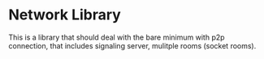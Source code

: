 # Network Library

This is a library that should deal with the bare minimum with p2p connection, that includes signaling server, mulitple rooms (socket rooms).  